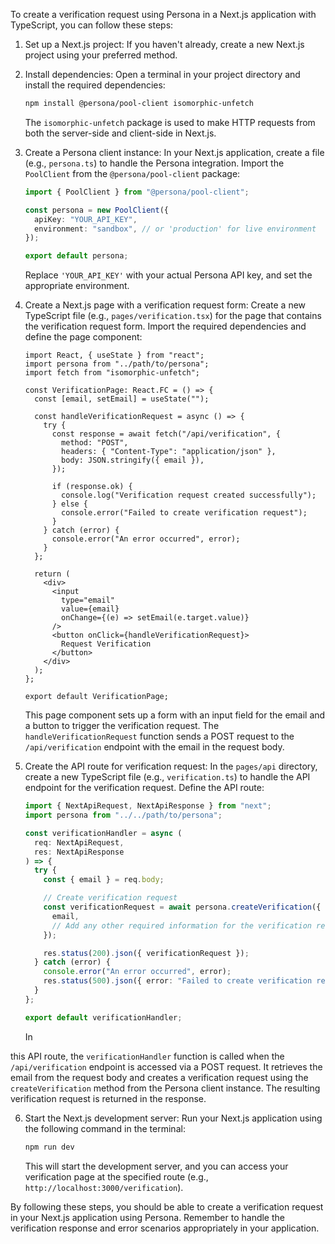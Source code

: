 To create a verification request using Persona in a Next.js application with TypeScript, you can follow these steps:

1. Set up a Next.js project: If you haven't already, create a new Next.js project using your preferred method.

2. Install dependencies: Open a terminal in your project directory and install the required dependencies:

   ```bash
   npm install @persona/pool-client isomorphic-unfetch
   ```

   The `isomorphic-unfetch` package is used to make HTTP requests from both the server-side and client-side in Next.js.

3. Create a Persona client instance: In your Next.js application, create a file (e.g., `persona.ts`) to handle the Persona integration. Import the `PoolClient` from the `@persona/pool-client` package:

   ```typescript
   import { PoolClient } from "@persona/pool-client";

   const persona = new PoolClient({
     apiKey: "YOUR_API_KEY",
     environment: "sandbox", // or 'production' for live environment
   });

   export default persona;
   ```

   Replace `'YOUR_API_KEY'` with your actual Persona API key, and set the appropriate environment.

4. Create a Next.js page with a verification request form: Create a new TypeScript file (e.g., `pages/verification.tsx`) for the page that contains the verification request form. Import the required dependencies and define the page component:

   ```tsx
   import React, { useState } from "react";
   import persona from "../path/to/persona";
   import fetch from "isomorphic-unfetch";

   const VerificationPage: React.FC = () => {
     const [email, setEmail] = useState("");

     const handleVerificationRequest = async () => {
       try {
         const response = await fetch("/api/verification", {
           method: "POST",
           headers: { "Content-Type": "application/json" },
           body: JSON.stringify({ email }),
         });

         if (response.ok) {
           console.log("Verification request created successfully");
         } else {
           console.error("Failed to create verification request");
         }
       } catch (error) {
         console.error("An error occurred", error);
       }
     };

     return (
       <div>
         <input
           type="email"
           value={email}
           onChange={(e) => setEmail(e.target.value)}
         />
         <button onClick={handleVerificationRequest}>
           Request Verification
         </button>
       </div>
     );
   };

   export default VerificationPage;
   ```

   This page component sets up a form with an input field for the email and a button to trigger the verification request. The `handleVerificationRequest` function sends a POST request to the `/api/verification` endpoint with the email in the request body.

5. Create the API route for verification request: In the `pages/api` directory, create a new TypeScript file (e.g., `verification.ts`) to handle the API endpoint for the verification request. Define the API route:

   ```typescript
   import { NextApiRequest, NextApiResponse } from "next";
   import persona from "../../path/to/persona";

   const verificationHandler = async (
     req: NextApiRequest,
     res: NextApiResponse
   ) => {
     try {
       const { email } = req.body;

       // Create verification request
       const verificationRequest = await persona.createVerification({
         email,
         // Add any other required information for the verification request
       });

       res.status(200).json({ verificationRequest });
     } catch (error) {
       console.error("An error occurred", error);
       res.status(500).json({ error: "Failed to create verification request" });
     }
   };

   export default verificationHandler;
   ```

   In

this API route, the `verificationHandler` function is called when the `/api/verification` endpoint is accessed via a POST request. It retrieves the email from the request body and creates a verification request using the `createVerification` method from the Persona client instance. The resulting verification request is returned in the response.

6. Start the Next.js development server: Run your Next.js application using the following command in the terminal:

   ```bash
   npm run dev
   ```

   This will start the development server, and you can access your verification page at the specified route (e.g., `http://localhost:3000/verification`).

By following these steps, you should be able to create a verification request in your Next.js application using Persona. Remember to handle the verification response and error scenarios appropriately in your application.
